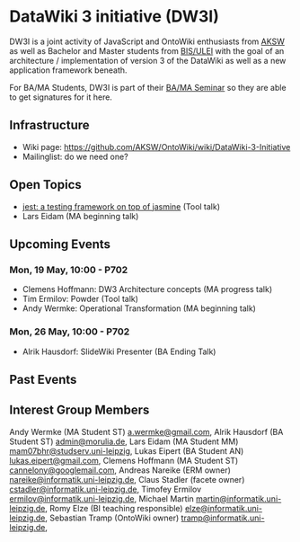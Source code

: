 # DataWiki 3 initiative (DW3I)

DW3I is a joint activity of JavaScript and OntoWiki enthusiasts from [AKSW](http://aksw.org) as well as Bachelor and Master students from [BIS/ULEI](http://bis.uni-leipzig.de) with the goal of an architecture / implementation of version 3 of the DataWiki as well as a new application framework beneath.

For BA/MA Students, DW3I is part of their [BA/MA Seminar](http://bis.informatik.uni-leipzig.de/de/Lehre/1314/) so they are able to get signatures for it here.

## Infrastructure

* Wiki page: https://github.com/AKSW/OntoWiki/wiki/DataWiki-3-Initiative
* Mailinglist: do we need one?

## Open Topics
* [jest: a testing framework on top of jasmine](http://facebook.github.io/jest/index.html) (Tool talk)
* Lars Eidam (MA beginning talk)

## Upcoming Events

### Mon, 19 May, 10:00 - P702
* Clemens Hoffmann: DW3 Architecture concepts (MA progress talk)
* Tim Ermilov: Powder (Tool talk)
* Andy Wermke: Operational Transformation (MA beginning talk)

### Mon, 26 May, 10:00 - P702
* Alrik Hausdorf: SlideWiki Presenter (BA Ending Talk)

## Past Events

## Interest Group Members

Andy Wermke (MA Student ST) <a.wermke@gmail.com>,
Alrik Hausdorf (BA Student ST) <admin@morulia.de>,
Lars Eidam (MA Student MM) <mam07bhr@studserv.uni-leipzig>,
Lukas Eipert (BA Student AN) <lukas.eipert@gmail.com>,
Clemens Hoffmann (MA Student ST) <cannelony@googlemail.com>,
Andreas Nareike (ERM owner) <nareike@informatik.uni-leipzig.de>,
Claus Stadler (facete owner) <cstadler@informatik.uni-leipzig.de>,
Timofey Ermilov <ermilov@informatik.uni-leipzig.de>,
Michael Martin <martin@informatik.uni-leipzig.de>,
Romy Elze (BI teaching responsible) <elze@informatik.uni-leipzig.de>,
Sebastian Tramp (OntoWiki owner) <tramp@informatik.uni-leipzig.de>,
